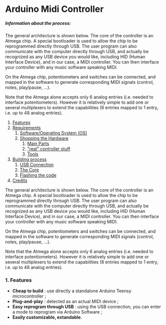 Arduino Midi Controller
======================
##### Information about the process:
The general architecture is shown below. The core of the controller is an Atmega
chip. A special bootloader is used to allow the chip to be reprogrammed directly
through USB. The user program can also communicate with the computer directly 
through USB, and actually be recognized as any USB device you would like,
including HID (Human Interface Device), and in our case, a MIDI controller. You
can then interface your controller with any music software speaking MIDI.

On the Atmega chip, potentiometers and switches can be connected, and mapped in 
the software to generate corresponding MIDI signals (control, notes, play/pause, 
...). 

Note that the Atmega alone accepts only 6 analog entries (i.e. needed to interface 
potentiometers). However it is relatively simple to add one or several
multiplexers to extend the capabilities (8 entries mapped to 1 entry, i.e. up to 
48 analog entries).

1. [Features](#features)
2. [Requirements](#requirements)
   1. [Software/Operating System (OS)](#software)
   2. [Shopping the Hardware](#hardware)
      1. [Main Parts](#mparts)
      2. ["real" controller stuff](#cparts)
      3. [Tools](#tools)
3. [Building process](#building)
   1. [USB Connection](#usb)
   2. [The Core](#core)
   3. [Flashing the code](#code)
4. [Credits](#credits)

The general architecture is shown below. The core of the controller is an Atmega
chip. A special bootloader is used to allow the chip to be reprogrammed directly
through USB. The user program can also communicate with the computer directly 
through USB, and actually be recognized as any USB device you would like,
including HID (Human Interface Device), and in our case, a MIDI controller. You
can then interface your controller with any music software speaking MIDI.

On the Atmega chip, potentiometers and switches can be connected, and mapped in 
the software to generate corresponding MIDI signals (control, notes, play/pause, 
...). 

Note that the Atmega alone accepts only 6 analog entries (i.e. needed to interface 
potentiometers). However it is relatively simple to add one or several
multiplexers to extend the capabilities (8 entries mapped to 1 entry, i.e. up to 
48 analog entries).

<a name="features"></a>
### 1. Features
- **Cheap to build** : use directly a standalone Arduino Teensy microcontroller ;
- **Plug-and-play** : detected as an actual MIDI device ;
- **Easy reprogram through USB** : using the USB connection, you can enter a mode to reprogram via Arduino Software ;
- **Easily customizable, extandable**.
